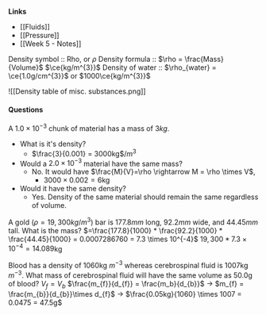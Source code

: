 **Links**
- [[Fluids]] 
- [[Pressure]] 
- [[Week 5 - Notes]] 

Density symbol :: Rho, or $\rho$ 
Density formula :: $\rho = \frac{Mass}{Volume}$ $\ce{kg/m^{3}}$
Density of water :: $\rho_{water} = \ce{1.0g/cm^{3}}$ or $1000\ce{kg/m^{3}}$

![[Density table of misc. substances.png]]

#### Questions
A $1.0 \times 10^{-3}$ chunk of material has a mass of $3kg$.
- What is it's density?
	- $\frac{3}{0.001} = 3000kg$/$m^{3}$
- Would a $2.0 \times 10^{-3}$ material have the same mass? 
	- No. It would have $\frac{M}{V}=\rho \rightarrow M = \rho \times V$,
		- $3000 \times 0.002 = 6$kg
- Would it have the same density? 
	- Yes. Density of the same material should remain the same regardless of volume.


A gold ($\rho = 19,300kg/m^{3}$) bar is $177.8mm$ long, $92.2mm$ wide, and $44.45mm$ tall. What is the mass?
$=\frac{177.8}{1000} * \frac{92.2}{1000} * \frac{44.45}{1000} = 0.0007286760 = 7.3 \times 10^{-4}$
$19,300 * 7.3\times10^{-4} = 14.089$kg


Blood has a density of $1060$kg $m^{-3}$ whereas cerebrospinal fluid is $1007$kg $m^{-3}$. What mass of cerebrospinal fluid will have the same volume as 50.0g of blood?
$V_{f} = V_{b}$
$\frac{m_{f}}{d_{f}} = \frac{m_b}{d_{b}}$
-> $m_{f} = \frac{m_{b}}{d_{b}}\times d_{f}$
-> $\frac{0.05kg}{1060} \times 1007 = 0.0475 = 47.5g$ 
